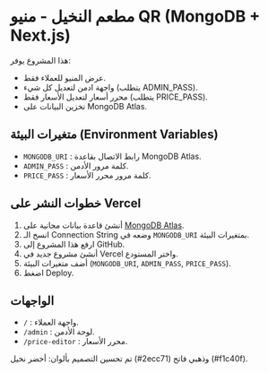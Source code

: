 # مطعم النخيل - منيو QR (MongoDB + Next.js)

هذا المشروع يوفر:
- عرض المنيو للعملاء فقط.
- واجهة ادمن لتعديل كل شيء (يتطلب ADMIN_PASS).
- محرر أسعار لتعديل الأسعار فقط (يتطلب PRICE_PASS).
- تخزين البيانات على MongoDB Atlas.

## متغيرات البيئة (Environment Variables)
- `MONGODB_URI` : رابط الاتصال بقاعدة MongoDB Atlas.
- `ADMIN_PASS` : كلمة مرور الأدمن.
- `PRICE_PASS` : كلمة مرور محرر الأسعار.

## خطوات النشر على Vercel
1. أنشئ قاعدة بيانات مجانية على [MongoDB Atlas](https://www.mongodb.com/atlas).
2. انسخ الـ Connection String وضعه في `MONGODB_URI` بمتغيرات البيئة.
3. ارفع هذا المشروع إلى GitHub.
4. أنشئ مشروع جديد في Vercel واختر المستودع.
5. أضف متغيرات البيئة (`MONGODB_URI`, `ADMIN_PASS`, `PRICE_PASS`).
6. اضغط Deploy.

## الواجهات
- `/` : واجهة العملاء.
- `/admin` : لوحة الأدمن.
- `/price-editor` : محرر الأسعار.

تم تحسين التصميم بألوان: أخضر نخيل (#2ecc71) وذهبي فاتح (#f1c40f).
